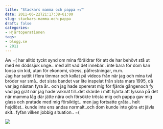 ```yaml
---
title: "Stackars mamma och pappa =/"
date: 2011-06-22T21:17:38+01:00
slug: stackars-mamma-och-pappa
draft: false
categories:
- Hjärtoperationen
tags:
- blogg.se
- 2011
---
```

Aw =( har alltid tyckt synd om mina föräldrar för att de har behövt stå ut med en dödssjuk unge.. med allt vad det innebär.. inte bara för dom kan loosa sin kid, utan för ekonomi, stress, påfrestningar, m.m.  
Jag har suttit i flera timmar och kollat på videos från när jag och mina två bröder var små.. det sista bandet var lite inspelat från sista mars 1995, då var jag nästan fyra år.. och jag hade opererat mig för fjärde gångenoch fy vad jag grät när jag hade vaknat till..det skärde i mitt hjärta att lyssna på det när mamma låg där jätte nära och försökte trösta mig och pappa gav mig glass och pratade med mig försiktigt.. men jag fortsatte gråta.. helt hejdlöst.. kunde inte ens andas normalt..och dom kunde inte göra ett jävla skit.. fyfan vilken jobbig situation.. =(  
  
![](/assets/images/blogg.se/blue-heart_154100524.jpg)